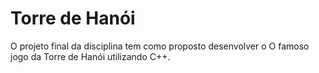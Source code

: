 # Torre de Hanói
O projeto final da disciplina tem como proposto desenvolver o O famoso jogo da Torre de Hanói utilizando C++.

